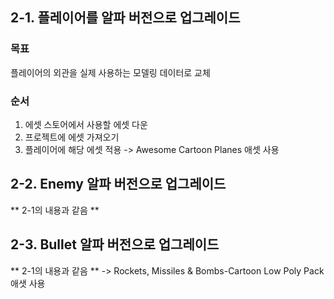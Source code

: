 ## 2-1. 플레이어를 알파 버전으로 업그레이드
### 목표
플레이어의 외관을 실제 사용하는 모델링 데이터로 교체
### 순서
1. 에셋 스토어에서 사용할 에셋 다운
2. 프로젝트에 에셋 가져오기
3. 플레이어에 해당 에셋 적용
	-> Awesome Cartoon Planes 애셋 사용

## 2-2. Enemy 알파 버전으로 업그레이드
** 2-1의 내용과 같음 **

## 2-3. Bullet 알파 버전으로 업그레이드
** 2-1의 내용과 같음 **
	-> Rockets, Missiles & Bombs-Cartoon Low Poly Pack 애샛 사용

